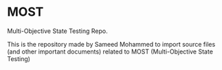 # MOST
Multi-Objective State Testing Repo.

This is the repository made by Sameed Mohammed to import source files (and other important documents) related to MOST (Multi-Objective State Testing)
